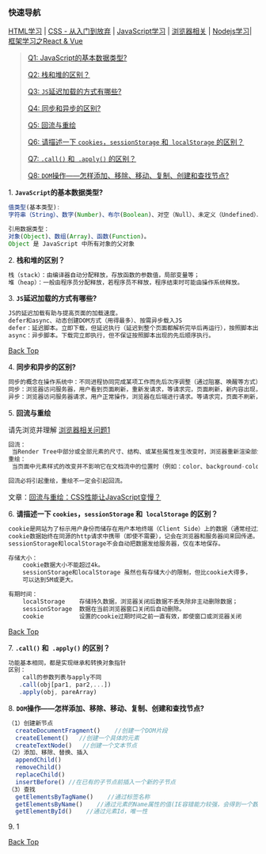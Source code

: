 ### <span id="top">快速导航</span>

[HTML学习](./knowledge-map/fe/html) | [CSS - 从入门到放弃](./knowledge-map/fe/css) | [JavaScript学习](./knowledge-map/fe/javascript) | [浏览器相关](./knowledge-map/fe/browser) | [Nodejs学习](./knowledge-map/fe/nodejs)| [框架学习之React & Vue](./knowledge-map/fe/react-vue)



> [Q1: JavaScript的基本数据类型?](#q1)
>
> [Q2: 栈和堆的区别？](#q2)
>
> [Q3: `JS`延迟加载的方式有哪些?](#q3)
>
> [Q4: 同步和异步的区别?](#q4)
>
> [Q5: 回流与重绘](#q5)
>
> [Q6: 请描述一下 `cookies`，`sessionStorage` 和` localStorage` 的区别？](#q6)
>
> [Q7: `.call()` 和` .apply()` 的区别？](#q7)
>
> [Q8: `DOM`操作——怎样添加、移除、移动、复制、创建和查找节点?](#q8)



<span id="q1">1</span>. **`JavaScript`的基本数据类型?**

   ```javascript
   值类型(基本类型):
   字符串（String）、数字(Number)、布尔(Boolean)、对空（Null）、未定义（Undefined）、Symbol。
   
   引用数据类型：
   对象(Object)、数组(Array)、函数(Function)。
   Object 是 JavaScript 中所有对象的父对象
   ```

<span id="q2">2</span>. **栈和堆的区别？**

   ```javascript
   栈（stack）：由编译器自动分配释放，存放函数的参数值，局部变量等；
   堆（heap）：一般由程序员分配释放，若程序员不释放，程序结束时可能由操作系统释放。
   ```

<span id="q3">3</span>. **`JS`延迟加载的方式有哪些?**

   ```javascript
   JS的延迟加载有助与提高页面的加载速度。
   defer和async、动态创建DOM方式（用得最多）、按需异步载入JS
   defer：延迟脚本。立即下载，但延迟执行（延迟到整个页面都解析完毕后再运行），按照脚本出现的先后顺序执行。
   async：异步脚本。下载完立即执行，但不保证按照脚本出现的先后顺序执行。
   ```

[Back Top](#top)

<span id="q4">4</span>. **同步和异步的区别?**

   ```javascript
   同步的概念在操作系统中：不同进程协同完成某项工作而先后次序调整（通过阻塞、唤醒等方式），同步强调的是顺序性，谁先谁后。异步不存在顺序性。
   同步：浏览器访问服务器，用户看到页面刷新，重新发请求，等请求完，页面刷新，新内容出现，用户看到新内容之后进行下一步操作。
   异步：浏览器访问服务器请求，用户正常操作，浏览器在后端进行请求。等请求完，页面不刷新，新内容也会出现，用户看到新内容。
   ```

<span id="q5">5</span>. **回流与重绘**

   请先浏览并理解 [浏览器相关问题1](./browser#1)

   ```javascript
   回流：
   	当Render Tree中部分或全部元素的尺寸、结构、或某些属性发生改变时，浏览器重新渲染部分或全部文档的过程称为回流。
   重绘：
   	当页面中元素样式的改变并不影响它在文档流中的位置时（例如：color、background-color、visibility等），浏览器会将新样式赋予给元素并重新绘制它，
   
   回流必将引起重绘，重绘不一定会引起回流。
   ```

   文章：[回流与重绘：CSS性能让JavaScript变慢？]([https://www.zhangxinxu.com/wordpress/2010/01/%E5%9B%9E%E6%B5%81%E4%B8%8E%E9%87%8D%E7%BB%98%EF%BC%9Acss%E6%80%A7%E8%83%BD%E8%AE%A9javascript%E5%8F%98%E6%85%A2%EF%BC%9F/](https://www.zhangxinxu.com/wordpress/2010/01/回流与重绘：css性能让javascript变慢？/))

<span id="q6">6</span>. **请描述一下 `cookies`，`sessionStorage` 和` localStorage` 的区别？**

   ```javascript
   cookie是网站为了标示用户身份而储存在用户本地终端（Client Side）上的数据（通常经过加密）。
   cookie数据始终在同源的http请求中携带（即使不需要），记会在浏览器和服务器间来回传递。
   sessionStorage和localStorage不会自动把数据发给服务器，仅在本地保存。
   
   存储大小：
       cookie数据大小不能超过4k。
       sessionStorage和localStorage 虽然也有存储大小的限制，但比cookie大得多，
       可以达到5M或更大。
   
   有期时间：
       localStorage    存储持久数据，浏览器关闭后数据不丢失除非主动删除数据；
       sessionStorage  数据在当前浏览器窗口关闭后自动删除。
       cookie          设置的cookie过期时间之前一直有效，即使窗口或浏览器关闭
   ```

[Back Top](#top)

<span id="q7">7</span>. **`.call()` 和` .apply()` 的区别？**

   ```javascript
   功能基本相同，都是实现继承和转换对象指针
   区别：
       call的参数列表与apply不同
      .call(obj[par1, par2,...])
      .apply(obj, pareArray)
   ```

<span id="q8">8</span>. **`DOM`操作——怎样添加、移除、移动、复制、创建和查找节点?**

   ```javascript
   （1）创建新节点
     createDocumentFragment()    //创建一个DOM片段
     createElement()   //创建一个具体的元素
     createTextNode()   //创建一个文本节点
   （2）添加、移除、替换、插入
     appendChild()
     removeChild()
     replaceChild()
     insertBefore() //在已有的子节点前插入一个新的子节点
   （3）查找
     getElementsByTagName()    //通过标签名称
     getElementsByName()    //通过元素的Name属性的值(IE容错能力较强，会得到一个数组，其中包括id等于name值的)
     getElementById()    //通过元素Id，唯一性
   ```

<span id="q9">9</span>. 1

[Back Top](#top)

